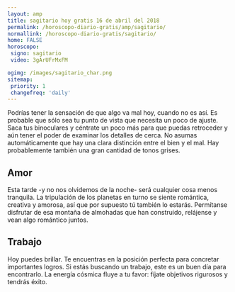 ```yaml
---
layout: amp
title: sagitario hoy gratis 16 de abril del 2018 
permalink: /horoscopo-diario-gratis/amp/sagitario/
normallink: /horoscopo-diario-gratis/sagitario/
home: FALSE
horoscopo:
 signo: sagitario
 video: 3gArUFrMxFM

ogimg: /images/sagitario_char.png
sitemap:
 priority: 1
 changefreq: 'daily'
---
```



Podrías tener la sensación de que algo va mal hoy, cuando no es así. Es probable que sólo sea tu punto de vista que necesita un poco de ajuste. Saca tus binoculares y céntrate un poco más para que puedas retroceder y aún tener el poder de examinar los detalles de cerca. No asumas automáticamente que hay una clara distinción entre el bien y el mal. Hay probablemente también una gran cantidad de tonos grises.

## Amor

Esta tarde -y no nos olvidemos de la noche- será cualquier cosa menos tranquila. La tripulación de los planetas en turno se siente romántica, creativa y amorosa, así que por supuesto tú también lo estarás. Permítanse disfrutar de esa montaña de almohadas que han construido, relájense y vean algo romántico juntos.

## Trabajo

Hoy puedes brillar. Te encuentras en la posición perfecta para concretar importantes logros. Si estás buscando un trabajo, este es un buen día para encontrarlo. La energía cósmica fluye a tu favor: fíjate objetivos rigurosos y tendrás éxito.